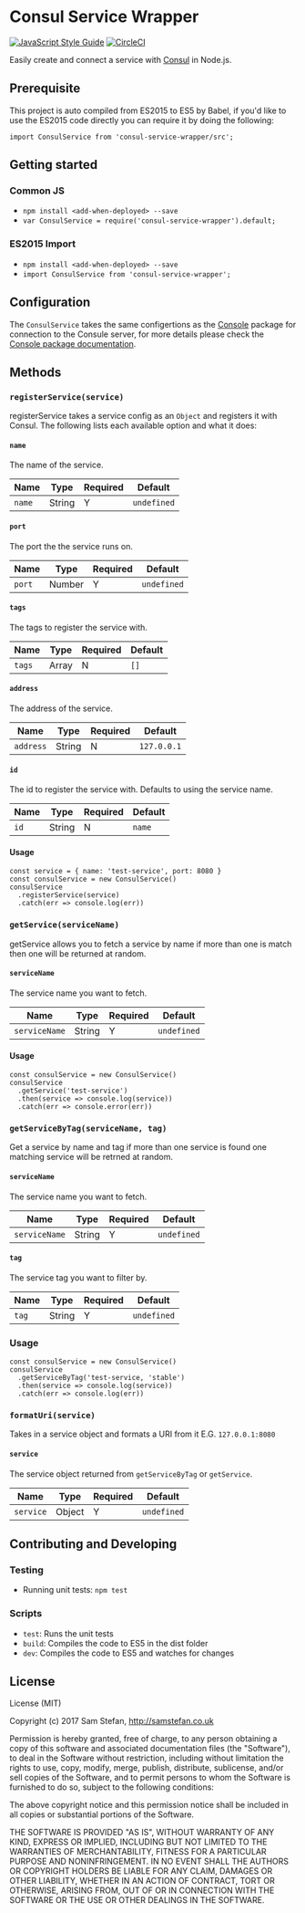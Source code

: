 # Consul Service Wrapper
[![JavaScript Style Guide](https://img.shields.io/badge/code%20style-standard-brightgreen.svg)](http://standardjs.com/)
[![CircleCI](https://circleci.com/gh/samstefan/consul-service-wrapper.svg?style=svg)](https://circleci.com/gh/samstefan/consul-service-wrapper)

Easily create and connect a service with [Consul](https://www.consul.io/) in Node.js.

## Prerequisite
This project is auto compiled from ES2015 to ES5 by Babel, if you'd like to use the ES2015 code directly you can require it by doing the following:
```
import ConsulService from 'consul-service-wrapper/src';
```

## Getting started

### Common JS
- `npm install <add-when-deployed> --save`
- `var ConsulService = require('consul-service-wrapper').default;`

### ES2015 Import
- `npm install <add-when-deployed> --save`
- `import ConsulService from 'consul-service-wrapper';`

## Configuration
The `ConsulService` takes the same configertions as the [Console](https://www.npmjs.com/package/consul) package for connection to the Consule server, for more details please check the [Console package documentation](https://www.npmjs.com/package/consul#init).

## Methods

### `registerService(service)`
registerService takes a service config as an `Object` and registers it with Consul. The following lists each available option and what it does:

#### `name`
The name of the service.

| Name     | Type   | Required | Default     |
|----------|--------|----------|-------------|
| `name`   | String | Y        | `undefined` |

#### `port`
The port the the service runs on.

| Name     | Type   | Required | Default     |
|----------|--------|----------|-------------|
| `port`   | Number | Y        | `undefined` |

#### `tags`
The tags to register the service with.

| Name     | Type   | Required | Default     |
|----------|--------|----------|-------------|
| `tags`   | Array  | N        | `[]`        |

#### `address`
The address of the service. 

| Name      | Type   | Required | Default     |
|-----------|--------|----------|-------------|
| `address` | String | N        | `127.0.0.1` |

#### `id`
The id to register the service with. Defaults to using the service name.

| Name | Type   | Required | Default |
|------|--------|----------|---------|
| `id` | String | N        | `name`  |

#### Usage

```
const service = { name: 'test-service', port: 8080 }
const consulService = new ConsulService()
consulService
  .registerService(service)
  .catch(err => console.log(err))
```

### `getService(serviceName)`
getService allows you to fetch a service by name if more than one is match then one will be returned at random.

#### `serviceName`
The service name you want to fetch.

| Name          | Type   | Required | Default      |
|---------------|--------|----------|--------------|
| `serviceName` | String | Y        | `undefined`  |

#### Usage

```
const consulService = new ConsulService()
consulService
  .getService('test-service')
  .then(service => console.log(service)) 
  .catch(err => console.error(err))
```

### `getServiceByTag(serviceName, tag)`
Get a service by name and tag if more than one service is found one matching service will be retrned at random.

#### `serviceName`
The service name you want to fetch.

| Name          | Type   | Required | Default      |
|---------------|--------|----------|--------------|
| `serviceName` | String | Y        | `undefined`  |

#### `tag`
The service tag you want to filter by.

| Name  | Type   | Required | Default      |
|-------|--------|----------|--------------|
| `tag` | String | Y        | `undefined`  |

### Usage

```
const consulService = new ConsulService()
consulService
  .getServiceByTag('test-service, 'stable')
  .then(service => console.log(service)) 
  .catch(err => console.log(err))
```

### `formatUri(service)`
Takes in a service object and formats a URI from it E.G. `127.0.0.1:8080`

#### `service`
The service object returned from `getServiceByTag` or `getService`.

| Name      | Type   | Required | Default      |
|-----------|--------|----------|--------------|
| `service` | Object | Y        | `undefined`  |

## Contributing and Developing

### Testing
- Running unit tests: `npm test`

### Scripts
- `test`: Runs the unit tests
- `build`: Compiles the code to ES5 in the dist folder
- `dev`: Compiles the code to ES5 and watches for changes

## License
License (MIT)

Copyright (c) 2017 Sam Stefan, http://samstefan.co.uk

Permission is hereby granted, free of charge, to any person obtaining a copy of this software and associated documentation files (the "Software"), to deal in the Software without restriction, including without limitation the rights to use, copy, modify, merge, publish, distribute, sublicense, and/or sell copies of the Software, and to permit persons to whom the Software is furnished to do so, subject to the following conditions:

The above copyright notice and this permission notice shall be included in all copies or substantial portions of the Software.

THE SOFTWARE IS PROVIDED "AS IS", WITHOUT WARRANTY OF ANY KIND, EXPRESS OR IMPLIED, INCLUDING BUT NOT LIMITED TO THE WARRANTIES OF MERCHANTABILITY, FITNESS FOR A PARTICULAR PURPOSE AND NONINFRINGEMENT. IN NO EVENT SHALL THE AUTHORS OR COPYRIGHT HOLDERS BE LIABLE FOR ANY CLAIM, DAMAGES OR OTHER LIABILITY, WHETHER IN AN ACTION OF CONTRACT, TORT OR OTHERWISE, ARISING FROM, OUT OF OR IN CONNECTION WITH THE SOFTWARE OR THE USE OR OTHER DEALINGS IN THE SOFTWARE.
